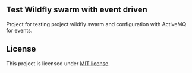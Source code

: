 Test Wildfly swarm with event driven
-------
Project for testing project wildfly swarm and configuration with ActiveMQ for events.

License
-------

This project is licensed under [MIT license](http://opensource.org/licenses/MIT).
